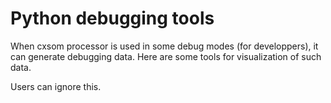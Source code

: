 # Python debugging tools

When cxsom processor is used in some debug modes (for developpers), it can generate debugging data. Here are some tools for visualization of such data.

Users can ignore this.

